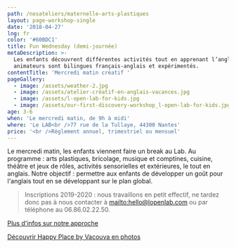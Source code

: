 ```yaml
---
path: /nosateliers/maternelle-arts-plastiques
layout: page-workshop-single
date: '2018-04-27'
lng: fr
color: '#60BDC1'
title: Fun Wednesday (demi-journée)
metaDescription: >-
  Les enfants découvrent différentes activités tout en apprenant l’anglais. Les
  animateurs sont bilingues français-anglais et expérimentés. 
contentTitle: 'Mercredi matin créatif '
pageGallery:
  - image: /assets/weather-2.jpg
  - image: /assets/atelier-créatif-en-anglais-vacances.jpg
  - image: /assets/l-open-lab-for-kids.jpg
  - image: /assets/our-first-discovery-workshop_l-open-lab-for-kids.jpg
age: 3-6
when: 'Le mercredi matin, de 9h à midi'
where: 'Le LAB<br />77 rue de la Tullaye, 44300 Nantes'
price: '<br />Règlement annuel, trimestriel ou mensuel'
---
```

Le mercredi matin, les enfants viennent faire un break au Lab. Au programme : arts plastiques, bricolage, musique et comptines, cuisine, théâtre et jeux de rôles, activités sensorielles et extérieures, le tout en anglais. Notre objectif : permettre aux enfants de développer un goût pour l'anglais tout en se développant sur le plan global. 

> Inscriptions 2019-2020 : nous travaillons en petit effectif, ne tardez donc pas à nous contacter à <mailto:hello@lopenlab.com> ou par téléphone au 06.86.02.22.50.

[Plus d'infos sur notre approche](/pedagogie)

[Découvrir Happy Place by Vacouva en photos](/nosateliers/#vacouva)
